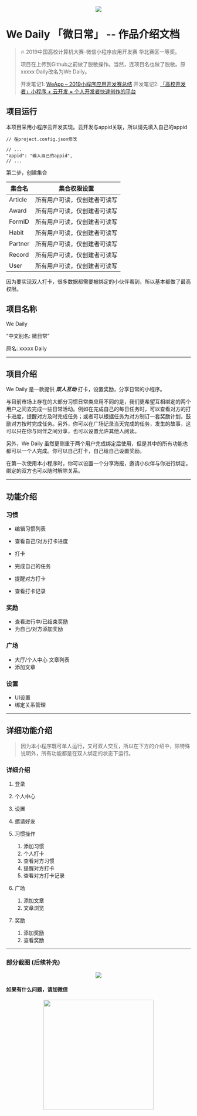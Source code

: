 <center><img src="media/logo.png" /></center>

# We Daily  「微日常」 -- 作品介绍文档

> 🔥 2019中国高校计算机大赛-微信小程序应用开发赛 华北赛区一等奖。
> 
> 项目在上传到Github之前做了脱敏操作。当然，连项目名也做了脱敏。原xxxxx Daily改名为We Daily。
> 
> 开发笔记1: [WeApp – 2019小程序应用开发赛总结](https://www.xuzhengke.cn/archives/667)
> 开发笔记2: [「高校开发者」小程序 + 云开发 = 个人开发者快速创作的平台](https://www.xuzhengke.cn/archives/725)


## 项目运行

本项目采用小程序云开发实现。云开发与appid关联，所以请先填入自己的appid

```
// 在project.config.json修改

// ...
"appid": "输入自己的appid",
// ...
```

第二步，创建集合


| 集合名 | 集合权限设置 |
| --- | --- |
| Article | 所有用户可读，仅创建者可读写 |
| Award | 所有用户可读，仅创建者可读写 |
| FormID | 所有用户可读，仅创建者可读写 |
| Habit | 所有用户可读，仅创建者可读写 |
| Partner | 所有用户可读，仅创建者可读写 |
| Record | 所有用户可读，仅创建者可读写 |
| User | 所有用户可读，仅创建者可读写 |

因为要实现双人打卡，很多数据都需要被绑定的小伙伴看到，所以基本都做了最高权限。


## 项目名称

We Daily

“中文别名: 微日常”

原名: xxxxx Daily

***

## 项目介绍

We Daily 是一款提供 ***双人互动*** 打卡，设置奖励，分享日常的小程序。

与目前市场上存在的大部分习惯日常类应用不同的是，我们更希望互相绑定的两个用户之间去完成一些日常活动。例如在完成自己的每日任务时，可以查看对方的打卡进度，提醒对方及时完成任务；或者可以根据任务为对方制订一套奖励计划，鼓励对方按时完成任务。另外，你可以在广场记录当天完成的任务，发生的故事，这可以只在你与同伴之间分享，也可以设置允许其他人阅读。

另外，We Daily 虽然更侧重于两个用户完成绑定后使用，但是其中的所有功能也都可以一个人完成。你可以自己打卡，自己给自己设置奖励。 

在第一次使用本小程序时，你可以设置一个分享海报，邀请小伙伴与你进行绑定。绑定的双方也可以随时解除关系。

***

## 功能介绍

### 习惯

* 编辑习惯列表
* 查看自己/对方打卡进度
* 打卡

 * 完成自己的任务
 * 提醒对方打卡

* 查看打卡记录

### 奖励

* 查看进行中/已结束奖励
* 为自己/对方添加奖励

### 广场

* 大厅/个人中心 文章列表
* 添加文章

### 设置

* UI设置
* 绑定关系管理

***


## 详细功能介绍

> 因为本小程序既可单人运行，又可双人交互，所以在下方的介绍中，除特殊说明外，所有功能都是在双人绑定的状态下运行。


### 详细介绍

1. 登录
2. 个人中心
3. 设置
4. 邀请好友
5. 习惯操作
  
    1. 添加习惯
    2. 个人打卡
    3. 查看对方习惯
    4. 提醒对方打卡
    5. 查看对方打卡记录

6. 广场

    1. 添加文章
    2. 文章浏览

7. 奖励

    1. 添加奖励
    2. 查看奖励

***

### 部分截图 (后续补充)

<center><img src="media/15602645850548.jpg" /></center>


#### 如果有什么问题，请加微信

<center><img src="media/WechatIMG1385.jpeg" width=300px /></center>

